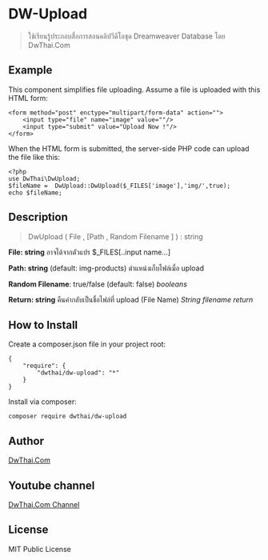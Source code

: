 # DW-Upload
>ใช้เรียนรู้ประกอบสื่อการสอนคลิปวีดีโอชุด Dreamweaver Database โดย DwThai.Com

## Example

This component simplifies file uploading. Assume a file is uploaded with this HTML form:

    <form method="post" enctype="multipart/form-data" action="">
        <input type="file" name="image" value=""/>
        <input type="submit" value="Upload Now !"/>
    </form>

When the HTML form is submitted, the server-side PHP code can upload the file like this:

    <?php
	use DwThai\DwUpload;
	$fileName =  DwUpload::DwUpload($_FILES['image'],'img/',true);
	echo $fileName;
	

## Description
> DwUpload ( File , [Path , Random Filename ] ) : string

**File: string** อาจได้จากตัวแปร $_FILES[..input name...]

**Path: string** (default: img-products) ตำแหน่งเก็บไฟล์เมื่อ upload

**Random Filename**: true/false (default: false) *booleans*

**Return: string** คืนค่ากลับเป็นชื่อไฟล์ที่ upload (File Name) *String filename return*

## How to Install

Create a composer.json file in your project root:

    {
        "require": {
            "dwthai/dw-upload": "*"
        }
    }

Install via composer:

    composer require dwthai/dw-upload

## Author

[DwThai.Com](https://www.dwthai.com)

## Youtube channel

[DwThai.Com Channel](https://www.youtube.com/dwthai)

## License

MIT Public License
